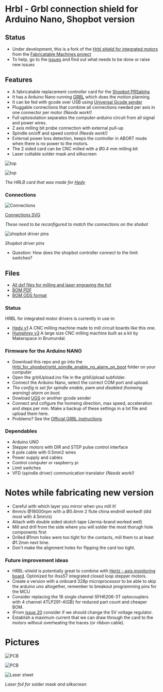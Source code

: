 # Hrbl - Grbl connection shield for Arduino Nano, Shopbot version

## Status

* Under development, this is a fork of the [Hrbl shield for integrated motors](https://github.com/fellesverkstedet/fabricatable-machines/blob/master/hrbl-shield/README.md) from the [Fabricatable Machines project](https://github.com/fellesverkstedet/fabricatable-machines/wiki)
* To help, go to the [issues](https://github.com/bitraf/bitraf-cnc/issues) and find out what needs to be done or raise new issues

## Features

* A fabricatable replacement controller card for the [Shopbot PRSalpha](http://www.shopbottools.com/mProducts/prSalpha.htm)
* It has a Arduino Nano running [GRBL](https://github.com/gnea/grbl/wiki) which does the motion planning.
* It can be fed with gcode over USB using [Universal Gcode sender](https://winder.github.io/ugs_website/)
* Pluggable connections that combine all connections needed per axis in one connector per motor *(Needs work!)*
* Full optoisolation separates the computer-arduino circuit from all signal and power wires.
* Z axis milling bit probe connection with external pull-up
* Spindle on/off and speed control *(Needs work!)*
* External power loss detection, keeps the controller in ABORT mode when there is no power to the motors.
* The 2 sided card can be CNC milled with a Ø0.4 mm milling bit 
* Laser cuttable solder mask and silkscreen

![top](img/pcb_front_w_cover.JPG)

![top](img/pcb_back_w_cover.JPG)

*The HRLB card that was made for [Hedy](https://github.com/fellesverkstedet/fabricatable-machines/blob/master/hedy-pcb-cnc/readme.md#hedy-pcb-mill)*

### Connections

![Connections](img/connections.JPG)

[Connections SVG](img/hrbl_shield.svg)

*These need to be reconfigured to match the connections on the shobot*

![shopbot driver pins](img/shopbot_driver.jpg)

*Shopbot driver pins*

* Question: How does the shopbot controller connect to the limit switches?


## Files

* [All dxf files for milling and laser engraving the foil](Hrbl_for_shopbot/nano-all_DXFs.zip)
* [BOM PDF](Hrbl_for_shopbot/nano_BOM.pdf)
* [BOM ODS format](Hrbl_for_shopbot/nano_BOM.ods)

### Status

HRBL for integrated motor drivers is currently in use in:
* [Hedy v1](https://github.com/fellesverkstedet/fabricatable-machines/blob/master/hedy-pcb-cnc/readme.md) A CNC milling machine made to mill circuit boards like this one.
* [Humphrey v3](https://github.com/fellesverkstedet/fabricatable-machines/blob/master/humphrey-large-format-cnc/humphrey_v3/Readme.md) A large size CNC milling machine built as a kit by Makerspace in Brumundal.

### Firmware for the Arduino NANO

* Download this repo and go into the [Hrbl_for_shopbot/grbl_spindle_enable_no_alarm_on_boot](Hrbl_for_shopbot/grbl_spindle_enable_no_alarm_on_boot/) folder on your computer
* Open the grblUpload.ino file in the grblUpload subfolder.
* Connect the Arduino Nano, select the correct COM port and upload.
* *The config is set for spindle enable, pwm and disabled (homeing warning) alarm on boot.*
* Dowload [UGS](https://winder.github.io/ugs_website/download/) or another gcode sender
* Connect and cofigure the homeing direction, max speed, acceleration and steps per mm. Make a backup of these settings in a txt file and upload them here.
* Problems? See the [Official GRBL instructions](https://github.com/gnea/grbl/wiki)

### Dependables

* Arduino UNO
* Stepper motors with DIR and STEP pulse control interface
* 8 pole cable with 0.5mm2 wires
* Power supply and cables
* Control computer or raspberry pi
* Limit switches 
* VFD (spindle driver) communication translator *(Needs work!)*

# Notes while fabricating new version

* Careful with which layer you mirror when you mill it!
* 8mm/s @18000rpm with a Ø0.4mm 2 flute china endmill worked! (did most with 4.5mm/s)
* Attach with double sided skotch tape (Jernia-brand worked well)
* Mill and drill from the side where you will solder the most thorugh hole components first
* Drilled Ø1mm holes were too tight for the contacts, mill them to at least Ø1.2mm next time.
* Don't make the alignment holes for flipping the card too tight.

### Future improvement ideas
* HRBL-shield is potentially great to combine with [Hertz - axis monitoring board](https://github.com/fellesverkstedet/fabricatable-machines/tree/master/hertz-axis-monitor). Optimized for ihss57 integrated closed loop stepper motors.
* Create a version with a onboard 328p microprocessor to be able to skip the arduino uno altogether, remember to breakout programming pins for the MCU
* Consider replacing the 16 single channel SFH6206-3T optocouplers with 4 channel 4TLP291-4(GB) for reduced part count and cheaper BOM. 
* (From [issue 20](https://github.com/fellesverkstedet/fabricatable-machines/issues/20) consider if we should change the 5V voltage regulator.
* Establish a maximum current that we can draw through the card to the motors without overheating the traces (or ribbon cable).

# Pictures

![PCB](img/pcb_solder_mask_back_before.JPG)

![PCB](img/pcb_solder_mask_front_before.JPG)

![Laser sheet](img/laser_sheets_specs.JPG)

*Laser foil for solder mask and silkscreen*

